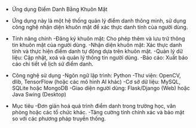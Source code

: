 * Ứng dụng Điểm Danh Bằng Khuôn Mặt
- Ứng dụng này là một hệ thống quản lý điểm danh thông minh, sử dụng công nghệ nhận diện khuôn mặt để xác thực danh tính của người dùng.

* Tính năng chính
-Đăng ký khuôn mặt: Cho phép thêm và lưu trữ thông tin khuôn mặt của người dùng.
-Nhận diện khuôn mặt: Xác thực danh tính và thực hiện điểm danh tự động dựa trên khuôn mặt.
-Quản lý dữ liệu: Cập nhật, xoá và quản lý thông tin người dùng.
-Báo cáo: Xuất báo cáo chi tiết về lịch sử điểm danh.

* Công nghệ sử dụng
-Ngôn ngữ lập trình: Python
-Thư viện: OpenCV, dlib, TensorFlow (hoặc các mô hình AI khác)
-Cơ sở dữ liệu: MySQL, SQLite hoặc MongoDB
-Giao diện người dùng: Flask/Django (Web) hoặc Java Swing (Desktop)

* Mục tiêu
-Đơn giản hoá quá trình điểm danh trong trường học, văn phòng hoặc các tổ chức khác.
-Tăng cường tính chính xác và bảo mật so với các phương pháp truyền thống.

